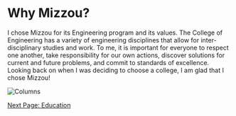 # Why Mizzou?

I chose Mizzou for its Engineering program and its values. The College of Engineering has a variety of engineering disciplines that allow for inter-disciplinary studies and work. To me, it is important for everyone to respect one another, take responsibility for our own actions, discover solutions for current and future problems, and commit to standards of excellence. Looking back on when I was deciding to choose a college, I am glad that I chose Mizzou!

![Columns](https://theblacksheeponline.com/wp-content/uploads/2017/02/Mizzou-Columns.jpg)

[Next Page: Education](education.md)
